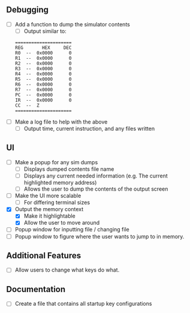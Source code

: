 ## Debugging
* [ ] Add a function to dump the simulator contents
  * [ ] Output similar to:
  ```
  =====================
  REG       HEX     DEC
  R0  --  0x0000      0
  R1  --  0x0000      0
  R2  --  0x0000      0
  R3  --  0x0000      0
  R4  --  0x0000      0
  R5  --  0x0000      0
  R6  --  0x0000      0
  R7  --  0x0000      0
  PC  --  0x0000      0
  IR  --  0x0000      0
  CC  --  Z
  =====================
  ```
* [ ] Make a log file to help with the above
  * [ ] Output time, current instruction, and any files written

## UI
* [ ] Make a popup for any sim dumps
  * [ ] Displays dumped contents file name
  * [ ] Displays any current needed information (e.g. The current highlighted memory address)
  * [ ] Allows the user to dump the contents of the output screen
* [ ] Make the UI more scalable
  * [ ] For differing terminal sizes
* [x] Output the memory context
  * [x] Make it highlightable
  * [x] Allow the user to move around
* [ ] Popup window for inputting file / changing file
* [ ] Popup window to figure where the user wants to jump to in memory.

## Additional Features
* [ ] Allow users to change what keys do what.

## Documentation
* [ ] Create a file that contains all startup key configurations
